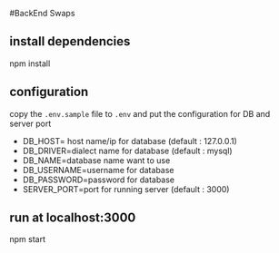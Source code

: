 #BackEnd Swaps 

## install dependencies
npm install

## configuration
copy the `.env.sample` file to `.env` and put the configuration for DB and server port

- DB_HOST= host name/ip for database (default : 127.0.0.1)
- DB_DRIVER=dialect name for database (default : mysql)
- DB_NAME=database name want to use
- DB_USERNAME=username for database
- DB_PASSWORD=password for database
- SERVER_PORT=port for running server (default : 3000)

## run at localhost:3000
npm start